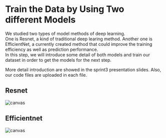 # Train the Data by Using Two different Models
We studied two types of model methods of deep learning.   
One is Resnet, a kind of traditional deep learing method. Another one is EfficientNet, a currently created method that could improve the training efficiency as well as prediction performance.  
In this step, we will introduce some detail of both models and train our dataset in order to get the models for the next step.

More detail introduction are showed in the sprint3 presentation slides. Also, our code files are uploaded in each file.

## Resnet
![canvas](https://user-images.githubusercontent.com/59852184/144943595-785244c8-8b98-40c8-973b-dd31251aab35.png)

## Efficientnet
![canvas](https://user-images.githubusercontent.com/59852184/144943657-f6d53b81-284a-4d9c-8d79-39cbac8bf6d9.png)
